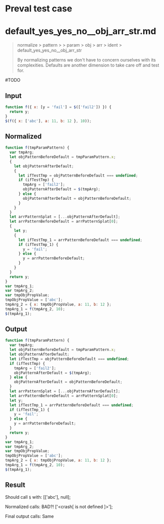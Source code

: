 # Preval test case

# default_yes_yes_no__obj_arr_str.md

> normalize > pattern >  > param > obj > arr > ident > default_yes_yes_no__obj_arr_str
>
> By normalizing patterns we don't have to concern ourselves with its complexities. Defaults are another dimension to take care off and test for.

#TODO

## Input

`````js filename=intro
function f({ x: [y = 'fail'] = $(['fail2']) }) {
  return y;
}
$(f({ x: ['abc'], a: 11, b: 12 }, 10));
`````

## Normalized

`````js filename=intro
function f(tmpParamPattern) {
  var tmpArg;
  let objPatternBeforeDefault = tmpParamPattern.x;
  {
    let objPatternAfterDefault;
    {
      let ifTestTmp = objPatternBeforeDefault === undefined;
      if (ifTestTmp) {
        tmpArg = ['fail2'];
        objPatternAfterDefault = $(tmpArg);
      } else {
        objPatternAfterDefault = objPatternBeforeDefault;
      }
    }
  }
  let arrPatternSplat = [...objPatternAfterDefault];
  let arrPatternBeforeDefault = arrPatternSplat[0];
  {
    let y;
    {
      let ifTestTmp_1 = arrPatternBeforeDefault === undefined;
      if (ifTestTmp_1) {
        y = 'fail';
      } else {
        y = arrPatternBeforeDefault;
      }
    }
  }
  return y;
}
var tmpArg_1;
var tmpArg_2;
var tmpObjPropValue;
tmpObjPropValue = ['abc'];
tmpArg_2 = { x: tmpObjPropValue, a: 11, b: 12 };
tmpArg_1 = f(tmpArg_2, 10);
$(tmpArg_1);
`````

## Output

`````js filename=intro
function f(tmpParamPattern) {
  var tmpArg;
  let objPatternBeforeDefault = tmpParamPattern.x;
  let objPatternAfterDefault;
  let ifTestTmp = objPatternBeforeDefault === undefined;
  if (ifTestTmp) {
    tmpArg = ['fail2'];
    objPatternAfterDefault = $(tmpArg);
  } else {
    objPatternAfterDefault = objPatternBeforeDefault;
  }
  let arrPatternSplat = [...objPatternAfterDefault];
  let arrPatternBeforeDefault = arrPatternSplat[0];
  let y;
  let ifTestTmp_1 = arrPatternBeforeDefault === undefined;
  if (ifTestTmp_1) {
    y = 'fail';
  } else {
    y = arrPatternBeforeDefault;
  }
  return y;
}
var tmpArg_1;
var tmpArg_2;
var tmpObjPropValue;
tmpObjPropValue = ['abc'];
tmpArg_2 = { x: tmpObjPropValue, a: 11, b: 12 };
tmpArg_1 = f(tmpArg_2, 10);
$(tmpArg_1);
`````

## Result

Should call `$` with:
[['abc'], null];

Normalized calls: BAD?!
['<crash[ <ref> is not defined ]>'];

Final output calls: Same
